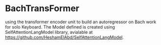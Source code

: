# BachTransFormer
using the transformer encoder unit to build an autoregressor on Bach work for solo Keyboard. The Model defined is created using SelfAttentionLangModel library, avialable at https://github.com/HeshamElAbd/SelfAttentionLangModel. 
